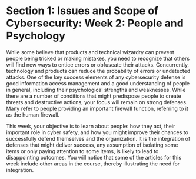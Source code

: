 # Section 1: Issues and Scope of Cybersecurity: Week 2: People and Psychology

While some believe that products and technical wizardry can prevent people being tricked or making mistakes, you need to recognize that others will find new ways to entice errors or obfuscate their attacks. Concurrently, technology and products can reduce the probability of errors or undetected attacks. One of the key success elements of any cybersecurity defense is good information access management and a good understanding of people in general, including their psychological strengths and weaknesses. While there are a number of conditions that might predispose people to create threats and destructive actions, your focus will remain on strong defenses. Many refer to people providing an important firewall function, referring to it as the human firewall.

This week, your objective is to learn about people: how they act, their important role in cyber safety, and how you might improve their chances to successfully defend themselves and the organization. It is the integration of defenses that might deliver success, any assumption of isolating some items or only paying attention to some items, is likely to lead to disappointing outcomes. You will notice that some of the articles for this week include other areas in the course, thereby illustrating the need for integration.
